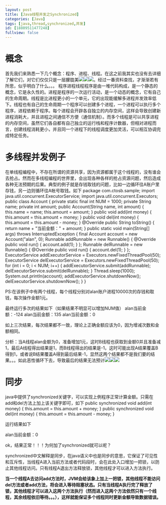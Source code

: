 ```yaml
---
layout: post
title: [Java线程并发之Synchronized]
categories: [Java]
tags: [java,thread,synchronized,并发]
id: [18809511477248]
fullview: false
---
```

# 概念

首先我们来熟悉一下几个概念：程序、进程、线程。在这之前我其实也没有去详细了解它们，对它们仅仅只是一层朦胧美![](http://img.baidu.com/hi/jx2/j_0026.gif)![](http://img.baidu.com/hi/jx2/j_0026.gif)![](http://img.baidu.com/hi/jx2/j_0026.gif)。经过一番资料查找，才渐渐若有所思，似乎明白了什么。。。
程序进程线程程序是由一堆代码构成，是一个静态的概念，它是永久性的。进程是程序的一次运行活动，是一个动态的概念，它有自己的生命周期。线程是比进程更小的一个单元，它的出现能缓解多进程并发效率低下。线程也有自己的生命周期一个程序可以创建多个进程，一个进程可以执行多个程序，进程依赖于程序。每个进程会开辟各自独立的内存空间，这样会导致创建新进程消耗大，并且进程之间通信不方便（通信机制）。而多个线程是可以共享进程的内存空间，虽然它们各自都有自己独立的运行栈和程序计数器，但相对进程而言，创建线程消耗更小，并且同一个进程下的线程调度更加灵活，可以相互协调完成特定任务。

# 多线程并发例子

在单线程编程中，不存在所谓的资源共享，因为资源都属于这个线程的，没有谁会去抢占。然而在多线程编程的世界里，会出现各种各样的抢占资源问题，然后造成各种无法预期的后果。典型的例子就是存钱取钱的问题，比如一边循环往A账户里存钱，另一边则循环往A帐号取钱。如下
package com.ctosb.sample; import java.util.concurrent.ExecutorService; import java.util.concurrent.Executors; public class Account { private static final int NUM = 1000; private String name; private int amount; public Account(String name, int amount) { this.name = name; this.amount = amount; } public void add(int money) { this.amount = this.amount + money; } public void del(int money) { this.amount = this.amount - money; } @Override public String toString() { return name + "当前金额：" + amount; } public static void main(String[] args) throws InterruptedException { final Account account = new Account("alan", 0); Runnable addRunnable = new Runnable() { @Override public void run() { account.add(1); } }; Runnable delRunnable = new Runnable() { @Override public void run() { account.del(1); } }; ExecutorService addExecutorService = Executors.newFixedThreadPool(50); ExecutorService delExecutorService = Executors.newFixedThreadPool(50); for (int i = 0; i < NUM; i++) { addExecutorService.submit(addRunnable); delExecutorService.submit(delRunnable); } Thread.sleep(1000); System.out.println(account); addExecutorService.shutdownNow(); delExecutorService.shutdownNow(); } }

PS:在该例子中有两个线程，每个线程分别对alan账户进程10000次的存钱和取钱，每次操作金额1元。

最终运行多次的结果如下（如果结果不明显可以增加NUM值）
alan当前金额：-124 alan当前金额：135 alan当前金额：0

如上三次结果，每次结果都不一致，理论上正确金额应该为0，因为增减次数和金额相同。

分析：当A线程alan金额为0，准备增加1元，这时B线程也获取到金额0并且准备减1，最后A线程得出结果是1，而B线程得出的结果是-1，这时可能出现A结果覆盖B得到1，或者说B结果覆盖A得到最后结果-1，显然这两个结果都不是我们要的结果。。。如此恶性循环下去，导致最后的结果无法预计![](http://img.baidu.com/hi/jx2/j_0012.gif)![](http://img.baidu.com/hi/jx2/j_0012.gif)![](http://img.baidu.com/hi/jx2/j_0012.gif)

# 同步

java中提供了synchronized关键字，可以实现上例程序正常计算金额。只需在add和del方法上加上该关键字即可，如下
public synchronized void add(int money) { this.amount = this.amount + money; } public synchronized void del(int money) { this.amount = this.amount - money; }

运行结果如下

alan当前金额：0

ok，结果正常！！！为何加了synchronized就可以呢？

synchronized中文解释是同步，在java语义中也是同步的意思，它保证了可见性和互斥性，当线程A进入当前方法或者代码段时，会在此处入口增加一把锁，以防止其他线程访问。只有线程A退出方法释放锁，其他线程才可以进入方法执行。

**当一个线程A去访问add方法时，JVM会给该象上加上一把锁，其他线程不能访问del方法或者add方法，将会进入等待阻塞状态。只有当线程A执行完了释放了锁，其他线程才可以进入这两个方法执行（然而进入这两个方法依然只有一个线程，其余线程依旧等待。。。），这样就能保证多个线程同时更新金额导致数据错误。**
